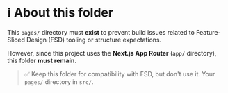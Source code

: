 # ℹ️ About this folder

This `pages/` directory must **exist** to prevent build issues related to Feature-Sliced Design (FSD) tooling or structure expectations.

However, since this project uses the **Next.js App Router** (`app/` directory), this folder **must remain**.

> ✅ Keep this folder for compatibility with FSD, but don't use it. Your `pages/` directory in `src/`.
